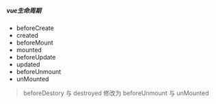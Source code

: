 ##### vue生命周期

* beforeCreate
* created
* beforeMount
* mounted
* beforeUpdate
* updated
* beforeUnmount
* unMounted

> beforeDestory 与 destroyed 修改为 beforeUnmount 与 unMounted